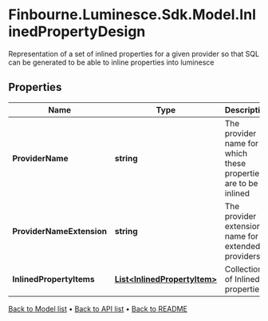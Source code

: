 # Finbourne.Luminesce.Sdk.Model.InlinedPropertyDesign
Representation of a set of inlined properties for a given provider so that SQL can be generated to be able to inline properties into luminesce

## Properties

Name | Type | Description | Notes
------------ | ------------- | ------------- | -------------
**ProviderName** | **string** | The provider name for which these properties are to be inlined | [optional] 
**ProviderNameExtension** | **string** | The provider extension name for extended providers | [optional] 
**InlinedPropertyItems** | [**List&lt;InlinedPropertyItem&gt;**](InlinedPropertyItem.md) | Collection of Inlined properties | [optional] 

[Back to Model list](../README.md#documentation-for-models) &#8226; [Back to API list](../README.md#documentation-for-api-endpoints) &#8226; [Back to README](../README.md)


